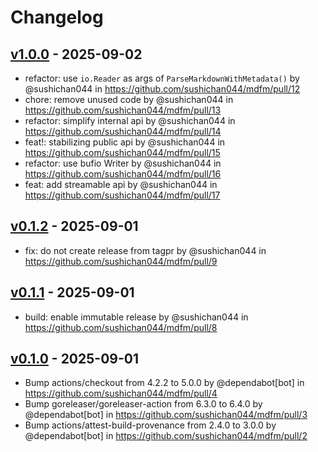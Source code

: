 # Changelog

## [v1.0.0](https://github.com/sushichan044/mdfm/compare/v0.1.2...v1.0.0) - 2025-09-02
- refactor: use `io.Reader` as args of `ParseMarkdownWithMetadata()` by @sushichan044 in https://github.com/sushichan044/mdfm/pull/12
- chore: remove unused code by @sushichan044 in https://github.com/sushichan044/mdfm/pull/13
- refactor: simplify internal api by @sushichan044 in https://github.com/sushichan044/mdfm/pull/14
- feat!: stabilizing public api by @sushichan044 in https://github.com/sushichan044/mdfm/pull/15
- refactor: use bufio Writer by @sushichan044 in https://github.com/sushichan044/mdfm/pull/16
- feat: add streamable api by @sushichan044 in https://github.com/sushichan044/mdfm/pull/17

## [v0.1.2](https://github.com/sushichan044/mdfm/compare/v0.1.1...v0.1.2) - 2025-09-01
- fix: do not create release from tagpr by @sushichan044 in https://github.com/sushichan044/mdfm/pull/9

## [v0.1.1](https://github.com/sushichan044/mdfm/compare/v0.1.0...v0.1.1) - 2025-09-01
- build: enable immutable release by @sushichan044 in https://github.com/sushichan044/mdfm/pull/8

## [v0.1.0](https://github.com/sushichan044/mdfm/commits/v0.1.0) - 2025-09-01
- Bump actions/checkout from 4.2.2 to 5.0.0 by @dependabot[bot] in https://github.com/sushichan044/mdfm/pull/4
- Bump goreleaser/goreleaser-action from 6.3.0 to 6.4.0 by @dependabot[bot] in https://github.com/sushichan044/mdfm/pull/3
- Bump actions/attest-build-provenance from 2.4.0 to 3.0.0 by @dependabot[bot] in https://github.com/sushichan044/mdfm/pull/2

